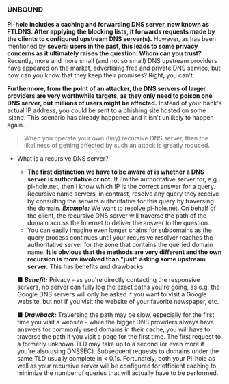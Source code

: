 ### UNBOUND

**Pi-hole includes a caching and forwarding DNS server, now known as FTLDNS. After applying the blocking lists, it forwards requests made by the clients to configured upstream DNS server(s).** However, as has been mentioned by **several users in the past, this leads to some privacy concerns as it ultimately raises the question: Whom can you trust?** Recently, more and more small (and not so small) DNS upstream providers have appeared on the market, advertising free and private DNS service, but how can you know that they keep their promises? Right, you can't.

**Furthermore, from the point of an attacker, the DNS servers of larger providers are very worthwhile targets, as they only need to poison one DNS server, but millions of users might be affected.** Instead of your bank's actual IP address, you could be sent to a phishing site hosted on some island. This scenario has already happened and it isn't unlikely to happen again...

> When you operate your own (tiny) recursive DNS server, then the likeliness of getting affected by such an attack is greatly reduced.

- What is a recursive DNS server?
  
  - **The first distinction we have to be aware of is whether a DNS server is authoritative or not.** If I'm the authoritative server for, e.g., pi-hole.net, then I know which IP is the correct answer for a query. Recursive name servers, in contrast, resolve any query they receive by consulting the servers authoritative for this query by traversing the domain. ***Example:*** We want to resolve pi-hole.net. On behalf of the client, the recursive DNS server will traverse the path of the domain across the Internet to deliver the answer to the question.
  - You can easily imagine even longer chains for subdomains as the query process continues until your recursive resolver reaches the authoritative server for the zone that contains the queried domain name. **It is obvious that the methods are very different and the own recursion is more involved than "just" asking some upstream server.** This has benefits and drawbacks:
    
  ■ ***Benefit:*** Privacy - as you're directly contacting the responsive servers, no server can fully log the exact paths you're going, as e.g. the Google DNS servers will only be asked if you want to visit a Google website, but not if you visit the website of your favorite newspaper, etc.

  ■ ***Drawback:*** Traversing the path may be slow, especially for the first time you visit a website - while the bigger DNS providers always have answers for commonly used domains in their cache, you will have to traverse the path if you visit a page for the first time. The first request to a formerly unknown TLD may take up to a second (or even more if you're also using DNSSEC). Subsequent requests to domains under the same TLD usually complete in < 0.1s. Fortunately, both your Pi-hole as well as your recursive server will be configured for efficient caching to minimize the number of queries that will actually have to be performed.


